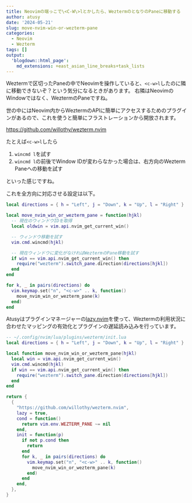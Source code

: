 ```yaml
---
title: Neovimの端っこで\<C-W\>lとかしたら、WeztermのとなりのPaneに移動する
author: atusy
date: '2024-05-21'
slug: move-nvim-win-or-wezterm-pane
categories:
  - Neovim
  - Wezterm
tags: []
output:
  'blogdown::html_page':
    md_extensions: +east_asian_line_breaks+task_lists
---
```



Weztermで区切ったPaneの中でNeovimを操作していると、`<c-w>l`したのに隣に移動できないぞ？という気分になるときがあります。
右隣はNeovimのWindowではなく、WeztermのPaneですね。

世の中にはNeovim内からWeztermのAPIに簡単にアクセスするためのプラグインがあるので、これを使うと簡単にフラストレーションから開放されます。

<https://github.com/willothy/wezterm.nvim>

たとえば`<c-w>l`したら

1.  `wincmd l`を試す
2.  `wincmd l`の前後でWindow IDが変わらなかった場合は、右方向のWezterm Paneへの移動を試す

といった感じですね。

これを全方向に対応させる設定は以下。

``` lua
local directions = { h = "Left", j = "Down", k = "Up", l = "Right" }

local move_nvim_win_or_wezterm_pane = function(hjkl)
  -- 現在のウィンドウIDを取得
  local oldwin = vim.api.nvim_get_current_win()

  -- ウィンドウ移動を試す
  vim.cmd.wincmd(hjkl)

  -- 現在ウィンドウに変化がなければWeztermのPane移動を試す
  if win == vim.api.nvim_get_current_win() then
    require("wezterm").switch_pane.direction(directions[hjkl])
  end
end

for k, _ in pairs(directions) do
  vim.keymap.set("n", "<c-w>" .. k, function()
    move_nvim_win_or_wezterm_pane(k)
  end)
end
```

Atusyはプラグインマネージャーの[lazy.nvim](https://github.com/folke/lazy.nvim)を使って、Weztermの利用状況に合わせたマッピングの有効化とプラグインの遅延読み込みを行っています。

``` lua
-- ~/.config/nvim/lua/plugins/wezterm/init.lua
local directions = { h = "Left", j = "Down", k = "Up", l = "Right" }

local function move_nvim_win_or_wezterm_pane(hjkl)
  local win = vim.api.nvim_get_current_win()
  vim.cmd.wincmd(hjkl)
  if win == vim.api.nvim_get_current_win() then
    require("wezterm").switch_pane.direction(directions[hjkl])
  end
end

return {
  {
    "https://github.com/willothy/wezterm.nvim",
    lazy = true,
    cond = function()
      return vim.env.WEZTERM_PANE ~= nil
    end,
    init = function(p)
      if not p.cond then
        return
      end
      for k, _ in pairs(directions) do
        vim.keymap.set("n", "<c-w>" .. k, function()
          move_nvim_win_or_wezterm_pane(k)
        end)
      end
    end,
  },
}
```
